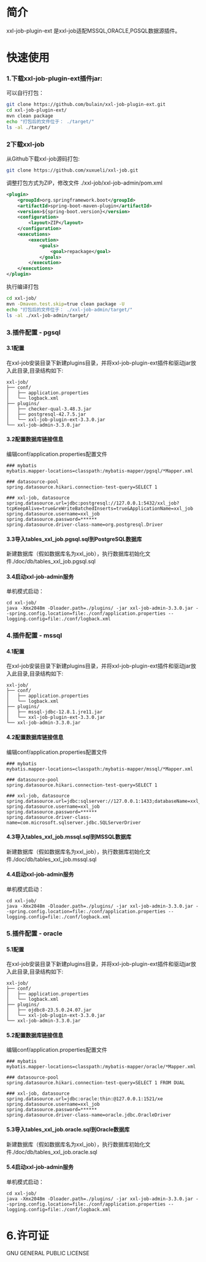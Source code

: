 # 简介

xxl-job-plugin-ext 是xxl-job适配MSSQL,ORACLE,PGSQL数据源插件。

# 快速使用

### 1.下载xxl-job-plugin-ext插件jar:

可以自行打包：

```sh
git clone https://github.com/bulain/xxl-job-plugin-ext.git
cd xxl-job-plugin-ext/
mvn clean package
echo "打包后的文件位于： ./target/"
ls -al ./target/
```

### 2下载xxl-job

从Github下载xxl-job源码打包:

```sh
git clone https://github.com/xuxueli/xxl-job.git
```

调整打包方式为ZIP，修改文件 ./xxl-job/xxl-job-admin/pom.xml

```xml
<plugin>
    <groupId>org.springframework.boot</groupId>
    <artifactId>spring-boot-maven-plugin</artifactId>
    <version>${spring-boot.version}</version>
    <configuration>
        <layout>ZIP</layout>
    </configuration>
    <executions>
        <execution>
            <goals>
                <goal>repackage</goal>
            </goals>
        </execution>
    </executions>
</plugin>
```

执行编译打包

```sh
cd xxl-job/
mvn -Dmaven.test.skip=true clean package -U 
echo "打包后的文件位于： ./xxl-job-admin/target/"
ls -al ./xxl-job-admin/target/
```

### 3.插件配置 - pgsql

#### 3.1配置

在xxl-job安装目录下新建plugins目录，并将xxl-job-plugin-ext插件和驱动jar放入此目录,目录结构如下:

```
xxl-job/
├── conf/
│   ├── application.properties
│   └── logback.xml
├── plugins/
│   ├── checker-qual-3.48.3.jar
│   ├── postgresql-42.7.5.jar
│   └── xxl-job-plugin-ext-3.3.0.jar
└── xxl-job-admin-3.3.0.jar
```

#### 3.2配置数据库链接信息

编辑conf/application.properties配置文件

```properties
### mybatis
mybatis.mapper-locations=classpath:/mybatis-mapper/pgsql/*Mapper.xml

### datasource-pool
spring.datasource.hikari.connection-test-query=SELECT 1

### xxl-job, datasource
spring.datasource.url=jdbc:postgresql://127.0.0.1:5432/xxl_job?tcpKeepAlive=true&reWriteBatchedInserts=true&ApplicationName=xxl_job
spring.datasource.username=xxl_job
spring.datasource.password=******
spring.datasource.driver-class-name=org.postgresql.Driver
```

#### 3.3导入tables_xxl_job.pgsql.sql到PostgreSQL数据库

新建数据库（假如数据库名为xxl_job），执行数据库初始化文件./doc/db/tables_xxl_job.pgsql.sql

#### 3.4启动xxl-job-admin服务

单机模式启动：

```shell
cd xxl-job/
java -Xmx2048m -Dloader.path=./plugins/ -jar xxl-job-admin-3.3.0.jar --spring.config.location=file:./conf/application.properties --logging.config=file:./conf/logback.xml
```


### 4.插件配置 - mssql

#### 4.1配置

在xxl-job安装目录下新建plugins目录，并将xxl-job-plugin-ext插件和驱动jar放入此目录,目录结构如下:

```
xxl-job/
├── conf/
│   ├── application.properties
│   └── logback.xml
├── plugins/
│   ├── mssql-jdbc-12.8.1.jre11.jar
│   └── xxl-job-plugin-ext-3.3.0.jar
└── xxl-job-admin-3.3.0.jar
```

#### 4.2配置数据库链接信息

编辑conf/application.properties配置文件

```properties
### mybatis
mybatis.mapper-locations=classpath:/mybatis-mapper/mssql/*Mapper.xml

### datasource-pool
spring.datasource.hikari.connection-test-query=SELECT 1

### xxl-job, datasource
spring.datasource.url=jdbc:sqlserver://127.0.0.1:1433;databaseName=xxl_job;selectMethod=cursor;integratedSecurity=false;encrypt=false;trustServerCertificate=true
spring.datasource.username=xxl_job
spring.datasource.password=******
spring.datasource.driver-class-name=com.microsoft.sqlserver.jdbc.SQLServerDriver
```

#### 4.3导入tables_xxl_job.mssql.sql到MSSQL数据库

新建数据库（假如数据库名为xxl_job），执行数据库初始化文件./doc/db/tables_xxl_job.mssql.sql

#### 4.4启动xxl-job-admin服务

单机模式启动：

```shell
cd xxl-job/
java -Xmx2048m -Dloader.path=./plugins/ -jar xxl-job-admin-3.3.0.jar --spring.config.location=file:./conf/application.properties --logging.config=file:./conf/logback.xml
```

### 5.插件配置 - oracle

#### 5.1配置

在xxl-job安装目录下新建plugins目录，并将xxl-job-plugin-ext插件和驱动jar放入此目录,目录结构如下:

```
xxl-job/
├── conf/
│   ├── application.properties
│   └── logback.xml
├── plugins/
│   ├── ojdbc8-23.5.0.24.07.jar
│   └── xxl-job-plugin-ext-3.3.0.jar
└── xxl-job-admin-3.3.0.jar
```

#### 5.2配置数据库链接信息

编辑conf/application.properties配置文件

```properties
### mybatis
mybatis.mapper-locations=classpath:/mybatis-mapper/oracle/*Mapper.xml

### datasource-pool
spring.datasource.hikari.connection-test-query=SELECT 1 FROM DUAL

### xxl-job, datasource
spring.datasource.url=jdbc:oracle:thin:@127.0.0.1:1521/xe
spring.datasource.username=xxl_job
spring.datasource.password=******
spring.datasource.driver-class-name=oracle.jdbc.OracleDriver
```

#### 5.3导入tables_xxl_job.oracle.sql到Oracle数据库

新建数据库（假如数据库名为xxl_job），执行数据库初始化文件./doc/db/tables_xxl_job.oracle.sql

#### 5.4启动xxl-job-admin服务

单机模式启动：

```shell
cd xxl-job/
java -Xmx2048m -Dloader.path=./plugins/ -jar xxl-job-admin-3.3.0.jar --spring.config.location=file:./conf/application.properties --logging.config=file:./conf/logback.xml
```

# 6.许可证
GNU GENERAL PUBLIC LICENSE